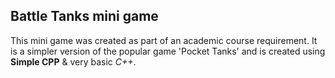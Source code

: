 ## Battle Tanks mini game

This mini game was created as part of an academic course requirement. 
It is a simpler version of the popular game 'Pocket Tanks' and is created using **Simple CPP** & very basic *C++*.
